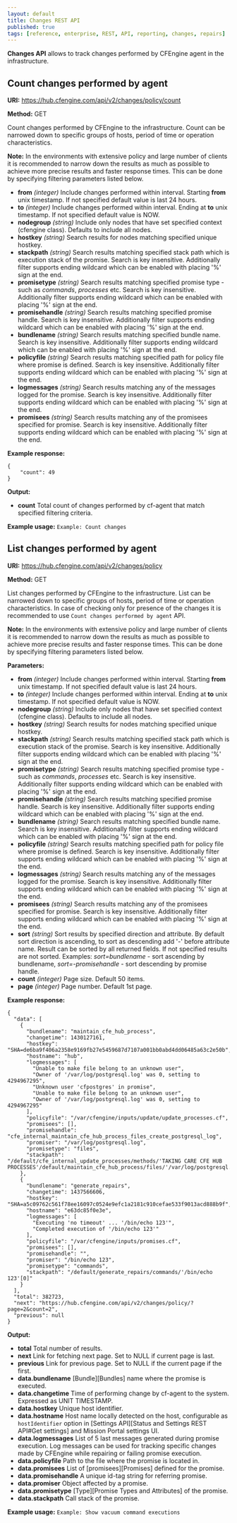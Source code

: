 ```yaml
---
layout: default
title: Changes REST API
published: true
tags: [reference, enterprise, REST, API, reporting, changes, repairs]
---
```


**Changes API** allows to track changes performed by CFEngine agent in the infrastructure.

## Count changes performed by agent

**URI:** https://hub.cfengine.com/api/v2/changes/policy/count

**Method:** GET

Count changes performed by CFEngine to the infrastructure. Count can be narrowed down to specific groups of hosts, period of time or operation characteristics.

**Note:** In the environments with extensive policy and large number of clients it is recommended to narrow down the results as much as possible to achieve more precise results and faster response times. This can be done by specifying filtering parameters listed below.

* **from** *(integer)*
    Include changes performed within interval. Starting **from** unix timestamp. If not specified default value is last 24 hours.
* **to** *(integer)*
    Include changes performed within interval. Ending at **to** unix timestamp. If not specified default value is NOW.    
* **nodegroup** *(string)*
    Include only nodes that have set specified context (cfengine class). Defaults to include all nodes.
* **hostkey** *(string)*
    Search results for nodes matching specified unique hostkey.
* **stackpath** *(string)*
    Search results matching specified stack path which is execution stack of the promise. Search is key insensitive. Additionally filter supports ending wildcard which can be enabled with placing '%' sign at the end.
* **promisetype** *(string)*
    Search results matching specified promise type - such as *commands*, *processes* etc. Search is key insensitive. Additionally filter supports ending wildcard which can be enabled with placing '%' sign at the end.
* **promisehandle** *(string)*
    Search results matching specified promise handle. Search is key insensitive. Additionally filter supports ending wildcard which can be enabled with placing '%' sign at the end.
* **bundlename** *(string)*
    Search results matching specified bundle name. Search is key insensitive. Additionally filter supports ending wildcard which can be enabled with placing '%' sign at the end.
* **policyfile** *(string)*
    Search results matching specified path for policy file where promise is defined. Search is key insensitive. Additionally filter supports ending wildcard which can be enabled with placing '%' sign at the end.
* **logmessages** *(string)*
    Search results matching any of the messages logged for the promise. Search is key insensitive. Additionally filter supports ending wildcard which can be enabled with placing '%' sign at the end.
* **promisees** *(string)*
    Search results matching any of the promisees specified for promise. Search is key insensitive. Additionally filter supports ending wildcard which can be enabled with placing '%' sign at the end.

**Example response:**

```
{
    "count": 49
}
```

**Output:**

* **count**
    Total count of changes performed by cf-agent that match specified filtering criteria.

**Example usage:** `Example: Count changes`

## List changes performed by agent

**URI:** https://hub.cfengine.com/api/v2/changes/policy

**Method:** GET

List changes performed by CFEngine to the infrastructure. List can be narrowed down to specific groups of hosts, period of time or operation characteristics. In case of checking only for presence of the changes it is recommended to use `Count changes performed by agent` API.

**Note:** In the environments with extensive policy and large number of clients it is recommended to narrow down the results as much as possible to achieve more precise results and faster response times. This can be done by specifying filtering parameters listed below.

**Parameters:**

* **from** *(integer)*
    Include changes performed within interval. Starting **from** unix timestamp. If not specified default value is last 24 hours.
* **to** *(integer)*
    Include changes performed within interval. Ending at **to** unix timestamp. If not specified default value is NOW.    
* **nodegroup** *(string)*
    Include only nodes that have set specified context (cfengine class). Defaults to include all nodes.
* **hostkey** *(string)*
    Search results for nodes matching specified unique hostkey.
* **stackpath** *(string)*
    Search results matching specified stack path which is execution stack of the promise. Search is key insensitive. Additionally filter supports ending wildcard which can be enabled with placing '%' sign at the end.
* **promisetype** *(string)*
    Search results matching specified promise type - such as *commands*, *processes* etc. Search is key insensitive. Additionally filter supports ending wildcard which can be enabled with placing '%' sign at the end.
* **promisehandle** *(string)*
    Search results matching specified promise handle. Search is key insensitive. Additionally filter supports ending wildcard which can be enabled with placing '%' sign at the end.
* **bundlename** *(string)*
    Search results matching specified bundle name. Search is key insensitive. Additionally filter supports ending wildcard which can be enabled with placing '%' sign at the end.
* **policyfile** *(string)*
    Search results matching specified path for policy file where promise is defined. Search is key insensitive. Additionally filter supports ending wildcard which can be enabled with placing '%' sign at the end.
* **logmessages** *(string)*
    Search results matching any of the messages logged for the promise. Search is key insensitive. Additionally filter supports ending wildcard which can be enabled with placing '%' sign at the end.
* **promisees** *(string)*
    Search results matching any of the promisees specified for promise. Search is key insensitive. Additionally filter supports ending wildcard which can be enabled with placing '%' sign at the end.
* **sort** *(string)*
    Sort results by specified direction and attribute. By default sort direction is ascending, to sort as descending add '-' before attribute name. Result can be sorted by all returned fields. If not specified results are not sorted. Examples: *sort=bundlename* - sort ascending by bundlename, *sort=-promisehandle* - sort descending by promise handle.
* **count** *(integer)*
    Page size. Default 50 items.
* **page** *(integer)*
    Page number. Default 1st page.

**Example response:**

```
{
  "data": [
    {
      "bundlename": "maintain_cfe_hub_process",
      "changetime": 1430127161,
      "hostkey": "SHA=de6ba9f406a2358e9169fb27e5459687d7107a001bb0abd4dd06485a63c2e50b",
      "hostname": "hub",
      "logmessages": [
        "Unable to make file belong to an unknown user",
        "Owner of '/var/log/postgresql.log' was 0, setting to 4294967295",
        "Unknown user 'cfpostgres' in promise",
        "Unable to make file belong to an unknown user",
        "Owner of '/var/log/postgresql.log' was 0, setting to 4294967295"
      ],
      "policyfile": "/var/cfengine/inputs/update/update_processes.cf",
      "promisees": [],
      "promisehandle": "cfe_internal_maintain_cfe_hub_process_files_create_postgresql_log",
      "promiser": "/var/log/postgresql.log",
      "promisetype": "files",
      "stackpath": "/default/cfe_internal_update_processes/methods/'TAKING CARE CFE HUB PROCESSES'/default/maintain_cfe_hub_process/files/'/var/log/postgresql.log'[0]"
    },
    {
      "bundlename": "generate_repairs",
      "changetime": 1437566606,
      "hostkey": "SHA=a5c09762c561f78ee16097c0524e9efc1a2181c910cefae533f9013acd888b9f",
      "hostname": "e63dc85f0e3e",
      "logmessages": [
        "Executing 'no timeout' ... '/bin/echo 123'",
        "Completed execution of '/bin/echo 123'"
      ],
      "policyfile": "/var/cfengine/inputs/promises.cf",
      "promisees": [],
      "promisehandle": "",
      "promiser": "/bin/echo 123",
      "promisetype": "commands",
      "stackpath": "/default/generate_repairs/commands/'/bin/echo 123'[0]"
    }
  ],
  "total": 382723,
  "next": "https://hub.cfengine.com/api/v2/changes/policy/?page=2&count=2",
  "previous": null
}
```

**Output:**

* **total**
    Total number of results.
* **next**
    Link for fetching next page. Set to NULL if current page is last.
* **previous**
    Link for previous page. Set to NULL if the current page if the first.
* **data.bundlename**
    [Bundle][Bundles] name where the promise is executed.
* **data.changetime**
    Time of performing change by cf-agent to the system. Expressed as UNIT TIMESTAMP.
* **data.hostkey**
    Unique host identifier.
* **data.hostname**
    Host name locally detected on the host, configurable as `hostIdentifier` option in [Settings API][Status and Settings REST API#Get settings] and Mission Portal settings UI.
* **data.logmessages**
    List of 5 last messages generated during promise execution. Log messages can be used for tracking specific changes made by CFEngine while repairing or failing promise execution.
* **data.policyfile**
    Path to the file where the promise is located in.
* **data.promisees**
    List of [promisees][Promises] defined for the promise.
* **data.promisehandle**
    A unique id-tag string for referring promise.
* **data.promiser**
    Object affected by a promise.
* **data.promisetype**
    [Type][Promise Types and Attributes] of the promise.
* **data.stackpath**
    Call stack of the promise.

**Example usage:** `Example: Show vacuum command executions`
